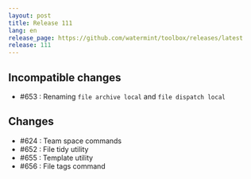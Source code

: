 ```yaml
---
layout: post
title: Release 111
lang: en
release_page: https://github.com/watermint/toolbox/releases/latest
release: 111
---
```


## Incompatible changes

* #653 : Renaming `file archive local` and `file dispatch local`

## Changes

* #624 : Team space commands
* #652 : File tidy utility
* #655 : Template utility
* #656 : File tags command
